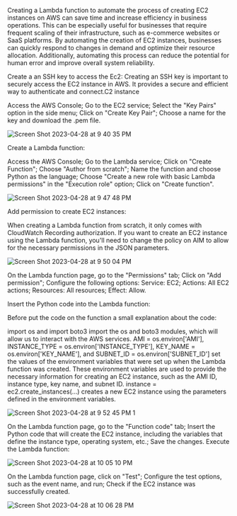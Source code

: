Creating a Lambda function to automate the process of creating EC2 instances on AWS can save time and increase efficiency in business operations. This can be especially useful for businesses that require frequent scaling of their infrastructure, such as e-commerce websites or SaaS platforms. By automating the creation of EC2 instances, businesses can quickly respond to changes in demand and optimize their resource allocation. Additionally, automating this process can reduce the potential for human error and improve overall system reliability.


Create a an SSH key to access the Ec2:
Creating an SSH key is important to securely access the EC2 instance in AWS. It provides a secure and efficient way to authenticate and connect.C2 instance

Access the AWS Console;
Go to the EC2 service;
Select the "Key Pairs" option in the side menu;
Click on "Create Key Pair";
Choose a name for the key and download the .pem file.

![Screen Shot 2023-04-28 at 9 40 35 PM](https://user-images.githubusercontent.com/123271041/235319932-6ec6cfeb-47e5-44d8-b39c-ab1bc9b732aa.png)

Create a Lambda function:


Access the AWS Console;
Go to the Lambda service;
Click on "Create Function";
Choose "Author from scratch";
Name the function and choose Python as the language;
Choose "Create a new role with basic Lambda permissions" in the "Execution role" option;
Click on "Create function".

![Screen Shot 2023-04-28 at 9 47 48 PM](https://user-images.githubusercontent.com/123271041/235319940-2ebfc2ca-b788-43b4-afee-b08ed7db5c08.png)

Add permission to create EC2 instances:


When creating a Lambda function from scratch, it only comes with CloudWatch Recording authorization. If you want to create an EC2 instance using the Lambda function, you'll need to change the policy on AIM to allow for the necessary permissions in the JSON parameters.

![Screen Shot 2023-04-28 at 9 50 04 PM](https://user-images.githubusercontent.com/123271041/235319929-a36e0f77-26ad-4d08-9618-7f092d6e1ecf.png)

On the Lambda function page, go to the "Permissions" tab;
Click on "Add permission";
Configure the following options:
Service: EC2;
Actions: All EC2 actions;
Resources: All resources;
Effect: Allow.


Insert the Python code into the Lambda function:

Before put the code on the function a small explanation about the code: 

import os and import boto3 import the os and boto3 modules, which will allow us to interact with the AWS services.
AMI = os.environ['AMI'], INSTANCE_TYPE = os.environ['INSTANCE_TYPE'], KEY_NAME = os.environ['KEY_NAME'], and SUBNET_ID = os.environ['SUBNET_ID'] set the values of the environment variables that were set up when the Lambda function was created. These environment variables are used to provide the necessary information for creating an EC2 instance, such as the AMI ID, instance type, key name, and subnet ID.
instance = ec2.create_instances(...) creates a new EC2 instance using the parameters defined in the environment variables.

![Screen Shot 2023-04-28 at 9 52 45 PM 1](https://user-images.githubusercontent.com/123271041/235320021-d42e7d70-1438-41a5-80ed-7a0476ad6e2a.png)


On the Lambda function page, go to the "Function code" tab;
Insert the Python code that will create the EC2 instance, including the variables that define the instance type, operating system, etc.;
Save the changes.
Execute the Lambda function:

![Screen Shot 2023-04-28 at 10 05 10 PM](https://user-images.githubusercontent.com/123271041/235320035-8294ba21-1b63-4c43-80a0-4567f747d8bd.png)

On the Lambda function page, click on "Test";
Configure the test options, such as the event name, and run;
Check if the EC2 instance was successfully created.

![Screen Shot 2023-04-28 at 10 06 28 PM](https://user-images.githubusercontent.com/123271041/235320038-cd492bf2-a30b-4da1-ae84-1a98a3218920.png)



















































